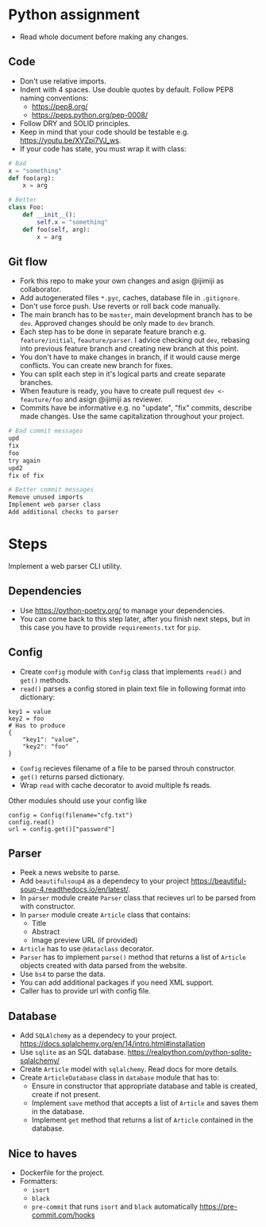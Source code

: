 # Python assignment
- Read whole document before making any changes.
## Code
- Don't use relative imports.
- Indent with 4 spaces. Use double quotes by default. Follow PEP8 naming conventions: 
    - https://pep8.org/
    - https://peps.python.org/pep-0008/
- Follow DRY and SOLID principles.
- Keep in mind that your code should be testable e.g. https://youtu.be/XVZpi7VJ_ws. 
- If your code has state, you must wrap it with class:
```python
# Bad
x = "something"
def foo(arg):
    x = arg

# Better
class Foo:
    def __init__():
        self.x = "something"
    def foo(self, arg):
        x = arg
```
## Git flow
- Fork this repo to make your own changes and asign @ijimiji as collaborator.
- Add autogenerated files `*.pyc`, caches, database file in `.gitignore`.
- Don't use force push. Use reverts or roll back code manually.
- The main branch has to be `master`, main development branch has to be `dev`. Approved changes should be only made to `dev` branch.
- Each step has to be done in separate feature branch e.g. `feature/initial`, `feauture/parser`. I advice checking out `dev`, rebasing into previous feature branch and creating new branch at this point.
- You don't have to make changes in branch, if it would cause merge conflicts. You can create new branch for fixes.
- You can split each step in it's logical parts and create separate branches.
- When feauture is ready, you have to create pull request `dev <- feauture/foo` and asign @ijimiji as reviewer.
- Commits have be informative e.g. no "update", "fix" commits, describe made changes. Use the same capitalization throughout your project.
```sh
# Bad commit messages
upd
fix
foo
try again
upd2
fix of fix

# Better commit messages
Remove unused imports
Implement web parser class
Add additional checks to parser
```

# Steps
Implement a web parser CLI utility.
## Dependencies
- Use https://python-poetry.org/ to manage your dependencies.
- You can come back to this step later, after you finish next steps, but in this case you have to provide `requirements.txt` for `pip`.
## Config
- Create `config` module with `Config` class that implements `read()` and `get()` methods.
- `read()` parses a config stored in plain text file in following format into dictionary:
```
key1 = value
key2 = foo
# Has to produce
{
    "key1": "value",
    "key2": "foo"
}
```
- `Config` recieves filename of a file to be parsed throuh constructor.
- `get()` returns parsed dictionary.
- Wrap `read` with cache decorator to avoid multiple fs reads.

Other modules should use your config like
```
config = Config(filename="cfg.txt")
config.read()
url = config.get()["password"]
```
## Parser
- Peek a news website to parse.
- Add `beautifulsoup4` as a dependecy to your project  https://beautiful-soup-4.readthedocs.io/en/latest/.
- In `parser` module create `Parser` class that recieves url to be parsed from with constructor.
- In `parser` module create `Article` class that contains:
    - Title
    - Abstract
    - Image preview URL (if provided)
- `Article` has to use `@dataclass` decorator.
- `Parser` has to implement `parse()` method that returns a list of `Article` objects created with data parsed from the website.
- Use `bs4` to parse the data.
- You can add additional packages if you need XML support.
- Caller has to provide url with config file.

## Database
- Add `SQLAlchemy` as a dependecy to your project. https://docs.sqlalchemy.org/en/14/intro.html#installation
- Use `sqlite` as an SQL database. https://realpython.com/python-sqlite-sqlalchemy/
- Create `Article` model with `sqlalchemy`. Read docs for more details.
- Create `ArticleDatabase` class in `database` module that has to:
    - Ensure in constructor that appropriate database and table is created, create if not present.
    - Implement `save` method that accepts a list of `Article` and saves them in the database.
    - Implement `get` method that returns a list of `Article` contained in the database.

## Nice to haves
- Dockerfile for the project.
- Formatters:
    - `isort`
    - `black`
    - `pre-commit` that runs `isort` and `black` automatically https://pre-commit.com/hooks